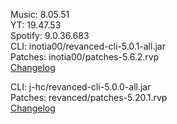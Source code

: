 Music: 8.05.51  
YT: 19.47.53  
Spotify: 9.0.36.683  
CLI: inotia00/revanced-cli-5.0.1-all.jar  
Patches: inotia00/patches-5.6.2.rvp  
[Changelog](https://github.com/inotia00/revanced-patches/releases/tag/v5.6.2)

CLI: j-hc/revanced-cli-5.0.0-all.jar  
Patches: revanced/patches-5.20.1.rvp  
[Changelog](https://github.com/revanced/revanced-patches/releases/tag/v5.20.1)  
